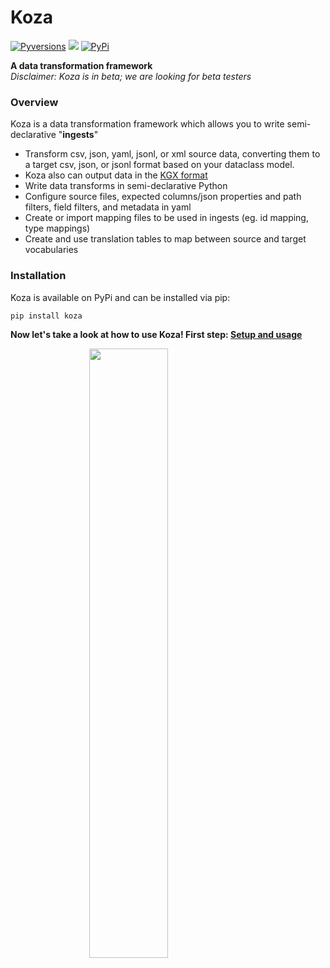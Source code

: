 # Koza 

[![Pyversions](https://img.shields.io/pypi/pyversions/koza.svg)](https://pypi.python.org/pypi/koza) ![](https://github.com/monarch-initiative/koza/actions/workflows/build.yml/badge.svg) [![PyPi](https://img.shields.io/pypi/v/koza.svg)](https://pypi.python.org/pypi/koza)

**A data transformation framework**  
*Disclaimer: Koza is in beta; we are looking for beta testers*

### Overview

Koza is a data transformation framework which allows you to write semi-declarative "**ingests**"

  - Transform csv, json, yaml, jsonl, or xml source data, converting them to a target csv, json, or jsonl format based on your dataclass model.  
  - Koza also can output data in the <a href="https://github.com/biolink/kgx/blob/master/specification/kgx-format.md#kgx-format-as-tsv" target="_blank">KGX format</a>
  - Write data transforms in semi-declarative Python
  - Configure source files, expected columns/json properties and path filters, field filters, and metadata in yaml
  - Create or import mapping files to be used in ingests (eg. id mapping, type mappings)
  - Create and use translation tables to map between source and target vocabularies

### Installation
Koza is available on PyPi and can be installed via pip:
```
pip install koza
```

**Now let's take a look at how to use Koza! First step: [Setup and usage](Usage/configuring_ingests.md)**

<img src='../img/pupa.png' width='50%' style='display: block; margin-left: auto; margin-right: auto;'>
